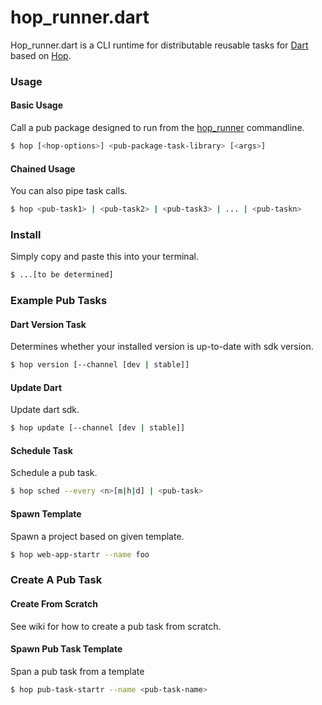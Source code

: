hop_runner.dart
===============
Hop_runner.dart is a CLI runtime for distributable reusable tasks for [Dart](https://www.dartlang.org) based on [Hop](https://github.com/dart-lang/hop).

### Usage

#### Basic Usage
Call a pub package designed to run from the [hop_runner](https://github.com/toolr/hop_runner.dart) commandline.
```bash
$ hop [<hop-options>] <pub-package-task-library> [<args>]
```

#### Chained Usage
You can also pipe task calls.
```bash
$ hop <pub-task1> | <pub-task2> | <pub-task3> | ... | <pub-taskn>
```

### Install
Simply copy and paste this into your terminal.
```bash
$ ...[to be determined]
```

### Example Pub Tasks
#### Dart Version Task
Determines whether your installed version is up-to-date with sdk version.
```bash
$ hop version [--channel [dev | stable]]
```

#### Update Dart
Update dart sdk.
```bash
$ hop update [--channel [dev | stable]]
```

#### Schedule Task
Schedule a pub task.
```bash
$ hop sched --every <n>[m|h|d] | <pub-task>
```

#### Spawn Template
Spawn a project based on given template.
```bash
$ hop web-app-startr --name foo
```

### Create A Pub Task

#### Create From Scratch
See wiki for how to create a pub task from scratch.

#### Spawn Pub Task Template
Span a pub task from a template
```bash
$ hop pub-task-startr --name <pub-task-name>
```
